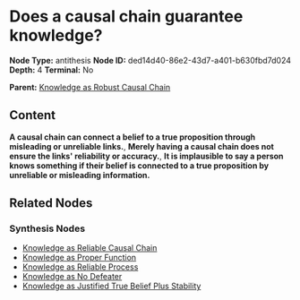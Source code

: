 # Does a causal chain guarantee knowledge?

**Node Type:** antithesis
**Node ID:** ded14d40-86e2-43d7-a401-b630fbd7d024
**Depth:** 4
**Terminal:** No

**Parent:** [Knowledge as Robust Causal Chain](knowledge-as-robust-causal-chain-synthesis-9a2f52e9-8d05-4b41-9457-c39ba9f6b7bb.md)

## Content

**A causal chain can connect a belief to a true proposition through misleading or unreliable links.**, **Merely having a causal chain does not ensure the links' reliability or accuracy.**, **It is implausible to say a person knows something if their belief is connected to a true proposition by unreliable or misleading information.**

## Related Nodes

### Synthesis Nodes

- [Knowledge as Reliable Causal Chain](knowledge-as-reliable-causal-chain-synthesis-15628ae2-1639-4134-bf0e-3fb3c7792a43.md)
- [Knowledge as Proper Function](knowledge-as-proper-function-synthesis-bc9caa41-b39d-473b-bc7b-761e3bfa66c4.md)
- [Knowledge as Reliable Process](knowledge-as-reliable-process-synthesis-c4d70076-e0ce-448e-81b4-8ba4761773f5.md)
- [Knowledge as No Defeater](knowledge-as-no-defeater-synthesis-6c25100a-f7ae-46e7-939e-fe0d44cc95a3.md)
- [Knowledge as Justified True Belief Plus Stability](knowledge-as-justified-true-belief-plus-stability-synthesis-cad64b4d-e1ac-460e-ad66-c06ee6ea4c00.md)
